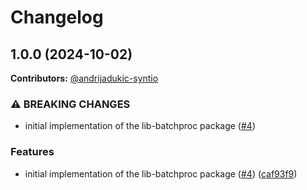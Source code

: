 # Changelog

## 1.0.0 (2024-10-02)
**Contributors:** [@andrijadukic-syntio](https://github.com/andrijadukic-syntio)

### ⚠ BREAKING CHANGES

* initial implementation of the lib-batchproc package ([#4](https://github.com/dataphos/lib-batchproc/issues/4))

### Features

* initial implementation of the lib-batchproc package ([#4](https://github.com/dataphos/lib-batchproc/issues/4)) ([caf93f9](https://github.com/dataphos/lib-batchproc/commit/caf93f91f7747c83880c221f499ba2c3dd423acd))
